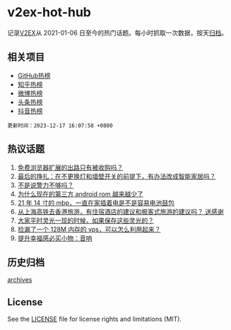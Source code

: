 # v2ex-hot-hub

 记录[V2EX](https://www.v2ex.com/)从 2021-01-06 日至今的热门话题。每小时抓取一次数据，按天[归档](archives)。
 
 ## 相关项目

- [GitHub热榜](https://github.com/snaildev/github-hot-hub)
- [知乎热榜](https://github.com/snaildev/zhihu-hot-hub)
- [微博热榜](https://github.com/snaildev/weibo-hot-hub)
- [头条热榜](https://github.com/snaildev/toutiao-hot-hub)
- [抖音热榜](https://github.com/snaildev/douyin-hot-hub)


 `更新时间：2023-12-17 16:07:58 +0800`

## 热议话题

1. [免费浏览器扩展的出路只有被收购吗？](https://www.v2ex.com/t/1000976)
1. [最后的挣扎：在不更换灯和墙壁开关的前提下，有办法改成智能家居吗？](https://www.v2ex.com/t/1000951)
1. [不是说警力不够吗？](https://www.v2ex.com/t/1001082)
1. [为什么现在的第三方 android rom 越来越少了](https://www.v2ex.com/t/1000983)
1. [21 年 14 寸的 mbp，一直在家插着电是不是容易电池鼓包](https://www.v2ex.com/t/1000973)
1. [从上海高铁去香港旅游，有住宿酒店的建议和极客式旅游的建议吗？ 送感谢](https://www.v2ex.com/t/1001013)
1. [大家平时灵光一现的时候，如果保存这些灵光的？](https://www.v2ex.com/t/1001050)
1. [捡漏了一个 128M 内存的 vps，可以怎么利用起来？](https://www.v2ex.com/t/1000966)
1. [提升幸福感必买小物：音响](https://www.v2ex.com/t/1001025)

## 历史归档

[archives](archives)

## License

See the [LICENSE](LICENSE) file for license rights and limitations (MIT).
